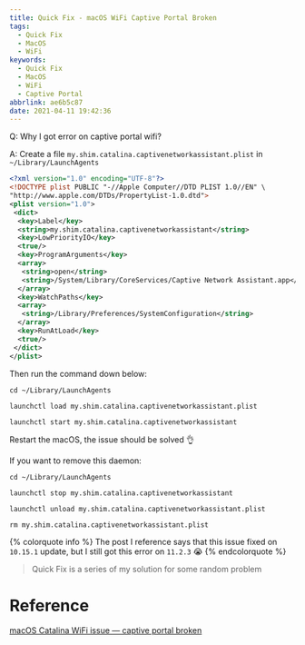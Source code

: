 ```yaml
---
title: Quick Fix - macOS WiFi Captive Portal Broken
tags:
  - Quick Fix
  - MacOS
  - WiFi
keywords:
  - Quick Fix
  - MacOS
  - WiFi
  - Captive Portal
abbrlink: ae6b5c87
date: 2021-04-11 19:42:36
---
```


Q: Why I got error on captive portal wifi?

A: Create a file `my.shim.catalina.captivenetworkassistant.plist` in `~/Library/LaunchAgents`

<!-- more -->

```xml
<?xml version="1.0" encoding="UTF-8"?>
<!DOCTYPE plist PUBLIC "-//Apple Computer//DTD PLIST 1.0//EN" \
"http://www.apple.com/DTDs/PropertyList-1.0.dtd">
<plist version="1.0">
 <dict>
  <key>Label</key>
  <string>my.shim.catalina.captivenetworkassistant</string>
  <key>LowPriorityIO</key>
  <true/>
  <key>ProgramArguments</key>
  <array>
   <string>open</string>
   <string>/System/Library/CoreServices/Captive Network Assistant.app</string>
  </array>
  <key>WatchPaths</key>
  <array>
   <string>/Library/Preferences/SystemConfiguration</string>
  </array>
  <key>RunAtLoad</key>
  <true/>
 </dict>
</plist>
```

Then run the command down below:

```shell
cd ~/Library/LaunchAgents
```
```shell
launchctl load my.shim.catalina.captivenetworkassistant.plist
```
```shell
launchctl start my.shim.catalina.captivenetworkassistant
```

Restart the macOS, the issue should be solved 👌

If you want to remove this daemon:

```shell
cd ~/Library/LaunchAgents
```
```shell
launchctl stop my.shim.catalina.captivenetworkassistant
```
```shell
launchctl unload my.shim.catalina.captivenetworkassistant.plist
```
```shell
rm my.shim.catalina.captivenetworkassistant.plist
```

{% colorquote info %}
The post I reference says that this issue fixed on `10.15.1` update, but I still got this error on `11.2.3` 😭
{% endcolorquote %}

> Quick Fix is a series of my solution for some random problem

# Reference

[macOS Catalina WiFi issue — captive portal broken](https://poweruser.blog/macos-catalina-wifi-issue-captive-portal-broken-45610cc016b5)